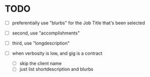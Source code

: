 # TODO
* [ ] preferentially use "blurbs" for the Job Title that's been selected
* [ ] second, use "accomplishments"
* [ ] third, use "longdescription"

* [ ] when verbosity is low, and gig is a contract
    * [ ] skip the client name
    * [ ] just list shortdescription and blurbs